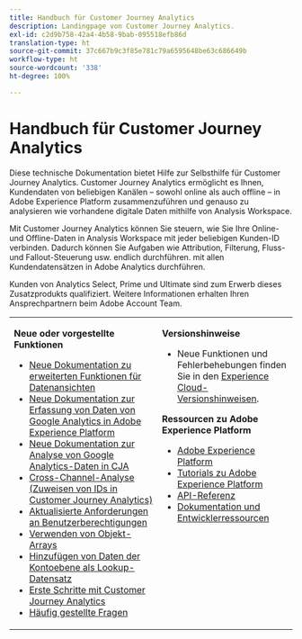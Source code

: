 ```yaml
---
title: Handbuch für Customer Journey Analytics
description: Landingpage von Customer Journey Analytics.
exl-id: c2d9b758-42a4-4b58-9bab-095518efb86d
translation-type: ht
source-git-commit: 37c667b9c3f85e781c79a6595648be63c686649b
workflow-type: ht
source-wordcount: '338'
ht-degree: 100%

---
```


# Handbuch für Customer Journey Analytics

Diese technische Dokumentation bietet Hilfe zur Selbsthilfe für Customer Journey Analytics. Customer Journey Analytics ermöglicht es Ihnen, Kundendaten von beliebigen Kanälen – sowohl online als auch offline – in Adobe Experience Platform zusammenzuführen und genauso zu analysieren wie vorhandene digitale Daten mithilfe von Analysis Workspace.

Mit Customer Journey Analytics können Sie steuern, wie Sie Ihre Online- und Offline-Daten in Analysis Workspace mit jeder beliebigen Kunden-ID verbinden. Dadurch können Sie Aufgaben wie Attribution, Filterung, Fluss- und Fallout-Steuerung usw. endlich durchführen. mit allen Kundendatensätzen in Adobe Analytics durchführen.

Kunden von Analytics Select, Prime und Ultimate sind zum Erwerb dieses Zusatzprodukts qualifiziert. Weitere Informationen erhalten Ihren Ansprechpartnern beim Adobe Account Team.

<table frame="none"> 
 <tbody> 
  <tr> 
   <td colname="col1" colsep="0" rowsep="0" valign="top"> <p class="head"> <b>Neue oder vorgestellte Funktionen</b> </p> <p> 
     <ul>
      <li><a href="https://experienceleague.adobe.com/docs/analytics-platform/using/cja-dataviews/data-views.html?lang=de#cja-dataviews"> Neue Dokumentation zu erweiterten Funktionen für Datenansichten </a> </li>
      <li><a href="https://experienceleague.adobe.com/docs/analytics-platform/using/cja-usecases/ga-to-cja.html?lang=de#cja-usecases"> Neue Dokumentation zur Erfassung von Daten von Google Analytics in Adobe Experience Platform </a> </li>
      <li><a href="https://experienceleague.adobe.com/docs/analytics-platform/using/cja-usecases/ga-to-cja-reporting.html?lang=de#cja-usecases"> Neue Dokumentation zur Analyse von Google Analytics-Daten in CJA </a> </li>
      <li><a href="https://experienceleague.adobe.com/docs/analytics-platform/using/cja-connections/cca/overview.html?lang=de#cja-connections"> Cross-Channel-Analyse (Zuweisen von IDs in Customer Journey Analytics) </a> </li>
      <li><a href="https://experienceleague.adobe.com/docs/analytics-platform/using/cja-overview/cja-overview.html?lang=de#admin-access-permissions"> Aktualisierte Anforderungen an Benutzerberechtigungen </a> </li>
      <li><a href="https://experienceleague.adobe.com/docs/analytics-platform/using/cja-usecases/object-arrays.html?lang=de#cja-usecases"> Verwenden von Objekt-Arrays </a> </li>
      <li><a href="https://docs.adobe.com/content/help/de-DE/analytics-platform/using/cja-usecases/b2b.html"> Hinzufügen von Daten der Kontoebene als Lookup-Datensatz </a> </li>
      <li><a href="https://docs.adobe.com/content/help/de-DE/analytics-platform/using/cja-overview/cja-getting-started.html"> Erste Schritte mit Customer Journey Analytics </a> </li> 
      <li><a href="https://docs.adobe.com/content/help/de-DE/analytics-platform/using/cja-overview/cja-faq.html"> Häufig gestellte Fragen</a> </li> 
   <td colname="col2" valign="top"> <p class="head"><b>Versionshinweise</b> </p> 
    <ul> 
     <li>Neue Funktionen und Fehlerbehebungen finden Sie in den <a href="https://docs.adobe.com/content/help/de-DE/release-notes/experience-cloud/current.html" format="https" scope="external">Experience Cloud-Versionshinweisen</a>. </li> 
    </ul> <p class="head"> <b>Ressourcen zu Adobe Experience Platform</b> </p> 
    <ul> 
     <li><a href="https://www.adobe.com/de/experience-platform.html" format="http" scope="external"> Adobe Experience Platform</a> </li> 
     <li> <a href="https://www.adobe.io/apis/experienceplatform/home/tutorials.html" format="https" scope="external"> Tutorials zu Adobe Experience Platform</a> </li> 
     <li><a href="https://www.adobe.io/apis/experienceplatform/home/api-reference.html" format="https" scope="external"> API-Referenz</a> </li> 
     <li><a href="https://www.adobe.com/de/experience-platform/documentation-and-developer-resources.html" format="https" scope="external"> Dokumentation und Entwicklerressourcen</a> </li> 
    </ul> </td> 
  </tr> 
 </tbody> 
</table>
